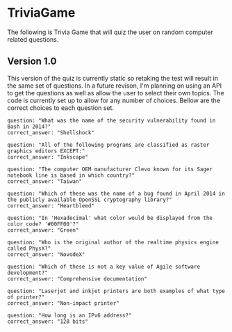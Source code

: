 # TriviaGame

The following is Trivia Game that will quiz the user on random computer related questions.

## Version 1.0

This version of the quiz is currently static so retaking the test will result in the same set of questions.
In a future revison, I'm planning on using an API to get the questions as well as allow the user to select their own topics.
The code is currently set up to allow for any number of choices. Bellow are the correct choices to each question set.

    question: "What was the name of the security vulnerability found in Bash in 2014?"
    correct_answer: "Shellshock"

    question: "All of the following programs are classified as raster graphics editors EXCEPT:"
    correct_answer: "Inkscape"

    question: "The computer OEM manufacturer Clevo known for its Sager notebook line is based in which country?"
    correct_answer: "Taiwan"

    question: "Which of these was the name of a bug found in April 2014 in the publicly available OpenSSL cryptography library?"
    correct_answer: "Heartbleed"

    question: "In 'Hexadecimal' what color would be displayed from the color code? '#00FF00'?"
    correct_answer: "Green"

    question: "Who is the original author of the realtime physics engine called PhysX?"
    correct_answer: "NovodeX"

    question: "Which of these is not a key value of Agile software development?"
    correct_answer: "Comprehensive documentation"

    question: "Laserjet and inkjet printers are both examples of what type of printer?"
    correct_answer: "Non-impact printer"

    question: "How long is an IPv6 address?"
    correct_answer: "128 bits"
